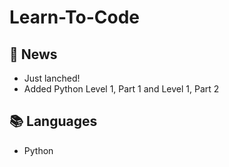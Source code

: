 # Learn-To-Code

## 📰 News
- Just lanched!
- Added Python Level 1, Part 1 and Level 1, Part 2

## 📚 Languages
- Python
